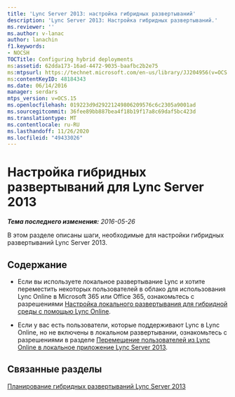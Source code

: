 ```yaml
---
title: 'Lync Server 2013: настройка гибридных развертываний'
description: 'Lync Server 2013: Настройка гибридных развертываний.'
ms.reviewer: ''
ms.author: v-lanac
author: lanachin
f1.keywords:
- NOCSH
TOCTitle: Configuring hybrid deployments
ms:assetid: 62dda173-16ad-4472-9035-baafbc2b2e75
ms:mtpsurl: https://technet.microsoft.com/en-us/library/JJ204956(v=OCS.15)
ms:contentKeyID: 48184343
ms.date: 06/14/2016
manager: serdars
mtps_version: v=OCS.15
ms.openlocfilehash: 019223d9d29221249806209576c6c2305a9001ad
ms.sourcegitcommit: 36fee89bb887bea4f18b19f17a8c69daf5bc423d
ms.translationtype: MT
ms.contentlocale: ru-RU
ms.lasthandoff: 11/26/2020
ms.locfileid: "49433026"
---
```

# <a name="configuring-lync-server-2013-hybrid-deployments"></a>Настройка гибридных развертываний для Lync Server 2013

<div data-xmlns="http://www.w3.org/1999/xhtml">

<div class="topic" data-xmlns="http://www.w3.org/1999/xhtml" data-msxsl="urn:schemas-microsoft-com:xslt" data-cs="https://msdn.microsoft.com/">

<div data-asp="https://msdn2.microsoft.com/asp">



</div>

<div id="mainSection">

<div id="mainBody">

<span> </span>

_**Тема последнего изменения:** 2016-05-26_

В этом разделе описаны шаги, необходимые для настройки гибридных развертываний Lync Server 2013.

<div>

## <a name="in-this-section"></a>Содержание

  - Если вы используете локальное развертывание Lync и хотите переместить некоторых пользователей в облако для использования Lync Online в Microsoft 365 или Office 365, ознакомьтесь с разрешениями [Настройка локального развертывания для гибридной среды с помощью Lync Online](lync-server-2013-configuring-an-on-premises-deployment-for-hybrid-with-lync-online.md).

  - Если у вас есть пользователи, которые поддерживают Lync в Lync Online, но не включены в локальном развертывании, ознакомьтесь с разрешениями в разделе [Перемещение пользователей из Lync Online в локальное приложение Lync Server 2013](lync-server-2013-moving-users-from-lync-online-to-lync-on-premises.md).

</div>

<div>

## <a name="related-sections"></a>Связанные разделы

[Планирование гибридных развертываний Lync Server 2013](lync-server-2013-planning-for-hybrid-deployments.md)

</div>

</div>

<span> </span>

</div>

</div>

</div>

